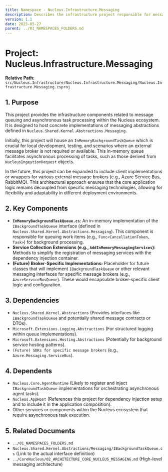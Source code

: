 ```yaml
---
title: Namespace - Nucleus.Infrastructure.Messaging
description: Describes the infrastructure project responsible for messaging components, including in-memory queues and abstractions for future message broker integrations.
version: 1.1
date: 2025-05-27
parent: ../01_NAMESPACES_FOLDERS.md
---
```


# Project: Nucleus.Infrastructure.Messaging

**Relative Path:** `src/Nucleus.Infrastructure/Nucleus.Infrastructure.Messaging/Nucleus.Infrastructure.Messaging.csproj`

## 1. Purpose

This project provides the infrastructure components related to message queuing and asynchronous task processing within the Nucleus ecosystem. It is designed to host concrete implementations of messaging abstractions defined in `Nucleus.Shared.Kernel.Abstractions.Messaging`.

Initially, this project will house an `InMemoryBackgroundTaskQueue` which is crucial for local development, testing, and scenarios where an external message broker is not required or available. This in-memory queue facilitates asynchronous processing of tasks, such as those derived from `NucleusIngestionRequest` objects.

In the future, this project can be expanded to include client implementations or wrappers for various external message brokers (e.g., Azure Service Bus, RabbitMQ). This architectural approach ensures that the core application logic remains decoupled from specific messaging technologies, allowing for flexibility and adaptability in different deployment environments.

## 2. Key Components

*   **`InMemoryBackgroundTaskQueue.cs`**: An in-memory implementation of the `IBackgroundTaskQueue` interface (defined in `Nucleus.Shared.Kernel.Abstractions.Messaging`). This component is responsible for queuing work items (e.g., `Func<CancellationToken, Task>`) for background processing.
*   **Service Collection Extensions (e.g., `AddInMemoryMessagingServices`):** Methods to simplify the registration of messaging services with the dependency injection container.
*   **(Future) Broker-Specific Implementations:** Placeholder for future classes that will implement `IBackgroundTaskQueue` or other relevant messaging interfaces for specific message brokers (e.g., `AzureServiceBusQueue`). These would encapsulate broker-specific client logic and configuration.

## 3. Dependencies

*   `Nucleus.Shared.Kernel.Abstractions` (Provides interfaces like `IBackgroundTaskQueue` and potentially shared message contracts or DTOs).
*   `Microsoft.Extensions.Logging.Abstractions` (For structured logging within queue implementations).
*   `Microsoft.Extensions.Hosting.Abstractions` (Potentially for background service hosting patterns).
*   `(Future) SDKs for specific message brokers` (e.g., `Azure.Messaging.ServiceBus`).

## 4. Dependents

*   `Nucleus.Core.AgentRuntime` (Likely to register and inject `IBackgroundTaskQueue` implementations for orchestrating asynchronous agent tasks).
*   `Nucleus.AppHost` (References this project for dependency injection setup and to include it in the application composition).
*   Other services or components within the Nucleus ecosystem that require asynchronous task execution.

## 5. Related Documents

*   `../01_NAMESPACES_FOLDERS.md`
*   `Nucleus.Shared.Kernel.Abstractions/Messaging/IBackgroundTaskQueue.cs` (Link to the actual interface definition)
*   `../CoreNucleus/02_ARCHITECTURE_CORE_NUCLEUS_MESSAGING.md` (High-level messaging architecture)
